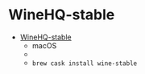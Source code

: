 # WineHQ-stable
- [WineHQ-stable](https://wiki.winehq.org/MacOS)
  -  macOS
  - 
  - `brew cask install wine-stable`
